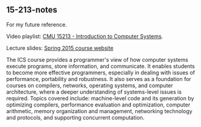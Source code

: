 15-213-notes
---

For my future reference.

Video playlist: [CMU 15213 - Introduction to Computer Systems](https://www.youtube.com/playlist?list=PLcQU3vbfgCc9sVAiHf5761UUApjZ3ZD3x).

Lecture slides: [Spring 2015 course website](http://www.cs.cmu.edu/afs/cs/academic/class/15213-f15/www/schedule.html)

The ICS course provides a programmer's view of how computer systems execute programs, store information, and communicate. It enables students to become more effective programmers, especially in dealing with issues of performance, portability and robustness. It also serves as a foundation for courses on compilers, networks, operating systems, and computer architecture, where a deeper understanding of systems-level issues is required. Topics covered include: machine-level code and its generation by optimizing compilers, performance evaluation and optimization, computer arithmetic, memory organization and management, networking technology and protocols, and supporting concurrent computation.